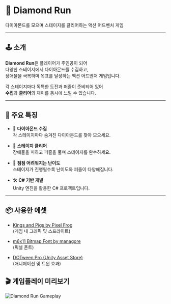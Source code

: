 # 💎 Diamond Run

다이아몬드를 모으며 스테이지를 클리어하는 액션 어드벤처 게임

---

## 🕹️ 소개

**Diamond Run**은 플레이어가 주인공이 되어  
다양한 스테이지에서 다이아몬드를 수집하고,  
장애물을 극복하며 목표를 달성하는 액션 어드벤처 게임입니다.

각 스테이지마다 독특한 도전과 퍼즐이 준비되어 있어  
**수집**과 **클리어**의 재미를 동시에 느낄 수 있습니다.

---

## 🌟 주요 특징

- 💎 **다이아몬드 수집**  
  각 스테이지마다 숨겨진 다이아몬드를 찾아 모으세요.

- 🚩 **스테이지 클리어**  
  장애물을 피하고 퍼즐을 풀며 스테이지를 완수하세요.

- 🎯 **점점 어려워지는 난이도**  
  스테이지가 진행될수록 난이도와 퍼즐이 다양해집니다.

- 🛠️ **C# 기반 개발**  
  Unity 엔진을 활용한 C# 프로젝트입니다.

---

## 📦 사용한 에셋

- [Kings and Pigs by Pixel Frog](https://pixelfrog-assets.itch.io/kings-and-pigs)  
  (게임 내 그래픽 및 스프라이트)

- [m6x11 Bitmap Font by managore](https://managore.itch.io/m6x11)  
  (픽셀 폰트)

- [DOTween Pro (Unity Asset Store)](https://assetstore.unity.com/packages/tools/visual-scripting/dotween-pro-32416?locale=ko-KR)  
  (애니메이션 및 트윈 효과)

## 🎬 게임플레이 미리보기

![Diamond Run Gameplay](./explay/Ex_play.gif)

